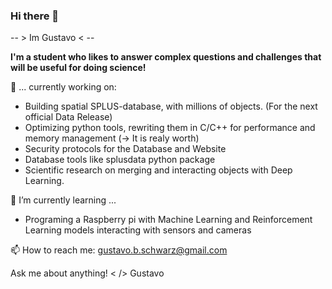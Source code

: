 ### Hi there 👋

-- > Im Gustavo < --

**I'm a student who likes to answer complex questions and challenges that will be useful for doing science!**

🔭 ... currently working on:
* Building spatial SPLUS-database, with millions of objects. (For the next official Data Release)
* Optimizing python tools, rewriting them in C/C++ for performance and memory management (-> It is realy worth)
* Security protocols for the Database and Website
* Database tools like splusdata python package
* Scientific research on merging and interacting objects with Deep Learning.


🌱 I’m currently learning ...
* Programing a Raspberry pi with Machine Learning and Reinforcement Learning models interacting with sensors and cameras

📫 How to reach me:
gustavo.b.schwarz@gmail.com

Ask me about anything! < /> 
Gustavo
